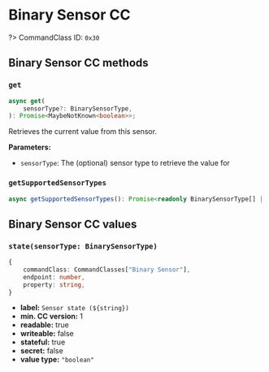 # Binary Sensor CC

?> CommandClass ID: `0x30`

## Binary Sensor CC methods

### `get`

```ts
async get(
	sensorType?: BinarySensorType,
): Promise<MaybeNotKnown<boolean>>;
```

Retrieves the current value from this sensor.

**Parameters:**

- `sensorType`: The (optional) sensor type to retrieve the value for

### `getSupportedSensorTypes`

```ts
async getSupportedSensorTypes(): Promise<readonly BinarySensorType[] | undefined>;
```

## Binary Sensor CC values

### `state(sensorType: BinarySensorType)`

```ts
{
	commandClass: CommandClasses["Binary Sensor"],
	endpoint: number,
	property: string,
}
```

- **label:** `Sensor state (${string})`
- **min. CC version:** 1
- **readable:** true
- **writeable:** false
- **stateful:** true
- **secret:** false
- **value type:** `"boolean"`

